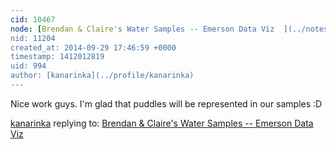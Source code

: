 ```yaml
---
cid: 10467
node: [Brendan & Claire's Water Samples -- Emerson Data Viz  ](../notes/cnobles/09-29-2014/brendan-claire-s-water-samples-emerson-data-viz)
nid: 11204
created_at: 2014-09-29 17:46:59 +0000
timestamp: 1412012819
uid: 994
author: [kanarinka](../profile/kanarinka)
---
```


Nice work guys. I'm glad that puddles will be represented in our samples :D

[kanarinka](../profile/kanarinka) replying to: [Brendan & Claire's Water Samples -- Emerson Data Viz  ](../notes/cnobles/09-29-2014/brendan-claire-s-water-samples-emerson-data-viz)

